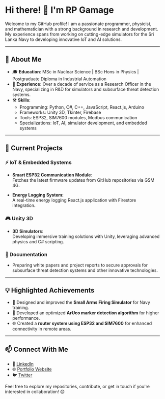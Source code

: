 # Hi there! 👋 I'm RP Gamage

Welcome to my GitHub profile! I am a passionate programmer, physicist, and mathematician with a strong background in research and development. My experience spans from working on cutting-edge simulators for the Sri Lanka Navy to developing innovative IoT and AI solutions.

---

## 🌟 About Me

- 🎓 **Education**: MSc in Nuclear Science | BSc Hons in Physics | Postgraduate Diploma in Industrial Automation
- 💼 **Experience**: Over a decade of service as a Research Officer in the Navy, specializing in R&D for simulators and subsurface threat detection systems.
- 🛠 **Skills**:  
  - Programming: Python, C#, C++, JavaScript, React.js, Arduino  
  - Frameworks: Unity 3D, Tkinter, Firebase  
  - Tools: ESP32, SIM7600 modules, Modbus communication  
  - Specializations: IoT, AI, simulator development, and embedded systems  

---

## 🚀 Current Projects

### ⚡ IoT & Embedded Systems  
- **Smart ESP32 Communication Module**:  
  Fetches the latest firmware updates from GitHub repositories via GSM 4G.

- **Energy Logging System**:  
  A real-time energy logging React.js application with Firestore integration.

### 🎮 Unity 3D  
- **3D Simulators**:  
  Developing immersive training solutions with Unity, leveraging advanced physics and C# scripting.

### 📝 Documentation  
- Preparing white papers and project reports to secure approvals for subsurface threat detection systems and other innovative technologies.

---

## 💡 Highlighted Achievements

- 🔧 Designed and improved the **Small Arms Firing Simulator** for Navy training.
- 🎯 Developed an optimized **ArUco marker detection algorithm** for higher performance.
- 🌐 Created a **router system using ESP32 and SIM7600** for enhanced connectivity in remote areas.

---

## 📫 Connect With Me

- 💼 [LinkedIn](https://linkedin.com/in/your-profile)  
- 🌐 [Portfolio Website](https://your-website.com)  
- 🐦 [Twitter](https://twitter.com/your-profile)  

Feel free to explore my repositories, contribute, or get in touch if you're interested in collaboration! 😊
